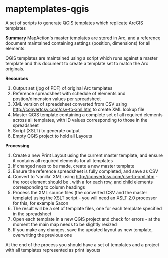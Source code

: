 # maptemplates-qgis
A set of scripts to generate QGIS templates which replicate ArcGIS templates

**Summary**
MapAction's master templates are stored in Arc, and a reference document maintained containing settings (position, dimensions) for all elements.

QGIS templates are maintained using a script which runs against a master template and this document to create a template set to match the Arc originals.

**Resources**
1. Output set (jpg of PDF) of original Arc templates
2. Reference spreadsheet with schedule of elements and postion/dimension values per spreadsheet
3. XML version of spreadsheet converted from CSV using http://convertcsv.com/csv-to-xml.htm to create XML lookup file
4. Master QGIS template containing a complete set of all required elements across all templates, with ID values corresponding to those in the spreadsheet
5. Script (XSLT) to generate output
6. Empty QGIS project to hold all Layouts

**Processing**
1. Create a new Print Layout using the current master template, and ensure it contains all required elements for all templates
2. If changed nees to be made, create a new master template
3. Ensure the reference spreadsheet is fully completed, and save as CSV
4. Convert to 'vanilla' XML using http://convertcsv.com/csv-to-xml.htm - the root element should be <root>, with a <row> for each row, and child elements corresponding to column headings
5. Process the XML source files (the converted CSV and the master template) using the XSLT  script - you will need an XSLT 2.0 processor for this, for example Saxon
6. The result will be a set of template files, one for each template specified in the spreadsheet
7. Open each template in a new QGIS project and check for errors - at the moment the main map needs to be slightly resized
8. If you make any changes, save the updated layout as new template, overwriting the previous one
  
At the end of the process you should have a set of templates and a project with all templates represented as print layouts
